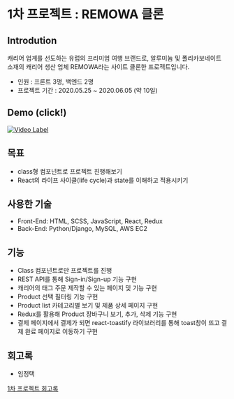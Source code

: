 # 1차 프로젝트 : REMOWA 클론

## Introdution
캐리어 업계를 선도하는 유럽의 프리미엄 여행 브랜드로, 알루미늄 및 폴리카보네이트 소재의 캐리어  생산 업체 REMOWA라는 사이트 클론한 프로젝트입니다.
- 인원 : 프론트 3명, 백엔드 2명
- 프로젝트 기간 : 2020.05.25 ~ 2020.06.05 (약 10일)

## Demo (click!)
[![Video Label](https://upload.wikimedia.org/wikipedia/commons/6/6e/RIMOWA_Logo.svg)](https://youtu.be/YoZs_drvS9g
)

## 목표
- class형 컴포넌트로 프로젝트 진행해보기
- React의 라이프 사이클(life cycle)과 state를 이해하고 적용시키기


## 사용한 기술
- Front-End: HTML, SCSS, JavaScript, React, Redux
- Back-End: Python/Django, MySQL, AWS EC2


## 기능
- Class 컴포넌트로만 프로젝트를 진행
- REST API를 통해 Sign-in/Sign-up 기능 구현
- 캐리어의 태그 주문 제작할 수 있는 페이지 및 기능 구현
- Product  선택 필터링 기능 구현
- Product list 카테고리별 보기 및 제품 상세 페이지 구현
- Redux를 활용해 Product 장바구니 보기, 추가, 삭제 기능 구현
- 결제 페이지에서 결제가 되면 react-toastify 라이브러리를 통해 toast창이 뜨고 결제 완료 페이지로 이동하기 구현

## 회고록
- 임정택

[1차 프로젝트 회고록](https://ljtaek2.tistory.com/116?category=891394)
